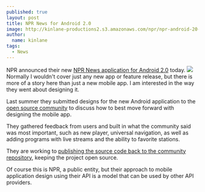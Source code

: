 ```yaml
---
published: true
layout: post
title: NPR News for Android 2.0
image: http://kinlane-productions2.s3.amazonaws.com/npr/npr-android-20-mobile-app.png
author:
  name: kinlane
tags:
  - News
---
```

NPR announced their new [NPR News application for Android 2.0](http://www.npr.org/blogs/inside/2011/04/01/134951191/android-2-0-rebuilt-redesigned?ft=1&f=91000411 "NPR News Application for Android 2.0") today. ![](https://kinlane-productions2.s3.amazonaws.com/npr/npr-android-20-mobile-app.png) Normally I wouldn't cover just any new app or feature release, but there is more of a story here than just a new mobile app. I am interested in the way they went about designing it.

Last summer they submitted designs for the new Android application to the [open source community](https://code.google.com/p/npr-android-app/ "NPR open source community") to discuss how to best move forward with designing the mobile app.

They gathered feedback from users and built in what the community said was most important, such as new player, universal navigation, as well as adding programs with live streams and the ability to favorite stations.

They are working to [publishing the source code back to the community repository](https://code.google.com/p/npr-android-app/ "publishing the source code back to the community repository"), keeping the project open source.

Of course this is NPR, a public entity, but their approach to mobile application design using their API is a model that can be used by other API providers.